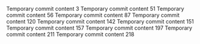Temporary commit content 3
Temporary commit content 51
Temporary commit content 56
Temporary commit content 87
Temporary commit content 120
Temporary commit content 142
Temporary commit content 151
Temporary commit content 157
Temporary commit content 197
Temporary commit content 211
Temporary commit content 218
